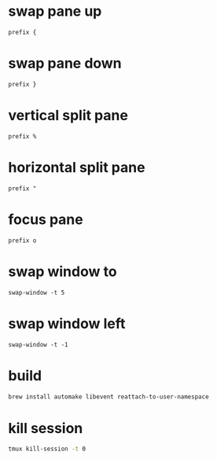 # swap pane up
```
prefix {
```

# swap pane down
```
prefix }
```

# vertical split pane
```
prefix %
```

# horizontal split pane
```
prefix "
```

# focus pane
```
prefix o
```

# swap window to
```
swap-window -t 5
```

# swap window left
```
swap-window -t -1
```

# build
```sh
brew install automake libevent reattach-to-user-namespace
```
# kill session
```sh
tmux kill-session -t 0
```
